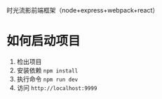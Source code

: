 时光流影前端框架（node+express+webpack+react）
# 如何启动项目

1. 检出项目
2. 安装依赖 `npm install`
3. 执行命令 `npm run dev`
4. 访问 `http://localhost:9999`
